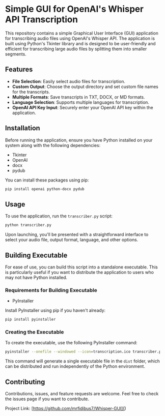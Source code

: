 # Simple GUI for OpenAI's Whisper API Transcription

This repository contains a simple Graphical User Interface (GUI) application for transcribing audio files using OpenAI's Whisper API. The application is built using Python's Tkinter library and is designed to be user-friendly and efficient for transcribing large audio files by splitting them into smaller segments.

## Features

- **File Selection**: Easily select audio files for transcription.
- **Custom Output**: Choose the output directory and set custom file names for the transcripts.
- **Multiple Formats**: Save transcripts in TXT, DOCX, or MD formats.
- **Language Selection**: Supports multiple languages for transcription.
- **OpenAI API Key Input**: Securely enter your OpenAI API key within the application.

## Installation

Before running the application, ensure you have Python installed on your system along with the following dependencies:

- Tkinter
- OpenAI
- docx
- pydub

You can install these packages using pip:

```bash
pip install openai python-docx pydub
```

## Usage

To use the application, run the `transcriber.py` script:

```bash
python transcriber.py
```

Upon launching, you'll be presented with a straightforward interface to select your audio file, output format, language, and other options.

## Building Executable

For ease of use, you can build this script into a standalone executable. This is particularly useful if you want to distribute the application to users who may not have Python installed.

### Requirements for Building Executable

- PyInstaller

Install PyInstaller using pip if you haven't already:

```bash
pip install pyinstaller
```

### Creating the Executable

To create the executable, use the following PyInstaller command:

```bash
pyinstaller --onefile --windowed --icon=transcription.ico transcriber.py
```

This command will generate a single executable file in the `dist` folder, which can be distributed and run independently of the Python environment.

## Contributing

Contributions, issues, and feature requests are welcome. Feel free to check the issues page if you want to contribute.

Project Link: [https://github.com/mrfidibus7/Whisper-GUI](<your-repo-link>)
